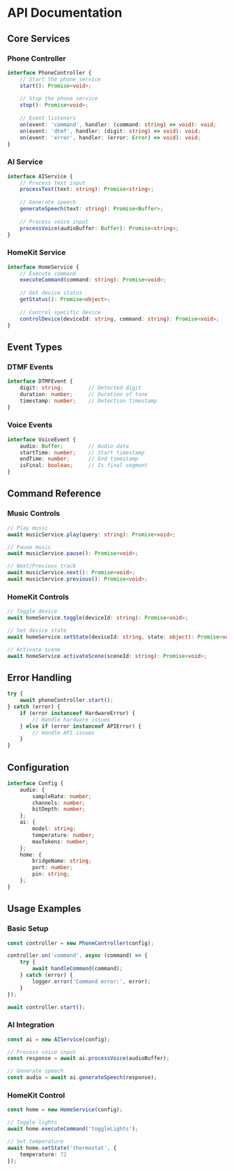 # API Documentation

## Core Services

### Phone Controller

```typescript
interface PhoneController {
    // Start the phone service
    start(): Promise<void>;
    
    // Stop the phone service
    stop(): Promise<void>;
    
    // Event listeners
    on(event: 'command', handler: (command: string) => void): void;
    on(event: 'dtmf', handler: (digit: string) => void): void;
    on(event: 'error', handler: (error: Error) => void): void;
}
```

### AI Service

```typescript
interface AIService {
    // Process text input
    processText(text: string): Promise<string>;
    
    // Generate speech
    generateSpeech(text: string): Promise<Buffer>;
    
    // Process voice input
    processVoice(audioBuffer: Buffer): Promise<string>;
}
```

### HomeKit Service

```typescript
interface HomeService {
    // Execute command
    executeCommand(command: string): Promise<void>;
    
    // Get device status
    getStatus(): Promise<object>;
    
    // Control specific device
    controlDevice(deviceId: string, command: string): Promise<void>;
}
```

## Event Types

### DTMF Events
```typescript
interface DTMFEvent {
    digit: string;        // Detected digit
    duration: number;     // Duration of tone
    timestamp: number;    // Detection timestamp
}
```

### Voice Events
```typescript
interface VoiceEvent {
    audio: Buffer;        // Audio data
    startTime: number;    // Start timestamp
    endTime: number;      // End timestamp
    isFinal: boolean;     // Is final segment
}
```

## Command Reference

### Music Controls
```typescript
// Play music
await musicService.play(query: string): Promise<void>;

// Pause music
await musicService.pause(): Promise<void>;

// Next/Previous track
await musicService.next(): Promise<void>;
await musicService.previous(): Promise<void>;
```

### HomeKit Controls
```typescript
// Toggle device
await homeService.toggle(deviceId: string): Promise<void>;

// Set device state
await homeService.setState(deviceId: string, state: object): Promise<void>;

// Activate scene
await homeService.activateScene(sceneId: string): Promise<void>;
```

## Error Handling

```typescript
try {
    await phoneController.start();
} catch (error) {
    if (error instanceof HardwareError) {
        // Handle hardware issues
    } else if (error instanceof APIError) {
        // Handle API issues
    }
}
```

## Configuration

```typescript
interface Config {
    audio: {
        sampleRate: number;
        channels: number;
        bitDepth: number;
    };
    ai: {
        model: string;
        temperature: number;
        maxTokens: number;
    };
    home: {
        bridgeName: string;
        port: number;
        pin: string;
    };
}
```

## Usage Examples

### Basic Setup
```typescript
const controller = new PhoneController(config);

controller.on('command', async (command) => {
    try {
        await handleCommand(command);
    } catch (error) {
        logger.error('Command error:', error);
    }
});

await controller.start();
```

### AI Integration
```typescript
const ai = new AIService(config);

// Process voice input
const response = await ai.processVoice(audioBuffer);

// Generate speech
const audio = await ai.generateSpeech(response);
```

### HomeKit Control
```typescript
const home = new HomeService(config);

// Toggle lights
await home.executeCommand('toggleLights');

// Set temperature
await home.setState('thermostat', { 
    temperature: 72 
});
```
